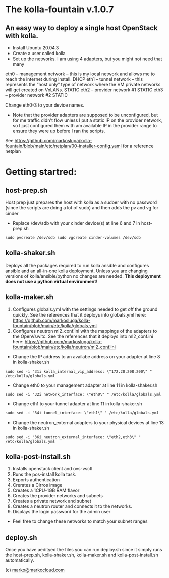 # The kolla-fountain v.1.0.7

## An easy way to deploy a single host OpenStack with kolla.

* Install Ubuntu 20.04.3
* Create a user called kolla
* Set up the networks. 
I am using 4 adapters, but you might not need that many

eth0 – management network – this is my local network and allows me to reach the internet during install. DHCP
eth1 – tunnel network – this represents the “host only” type of network where the VM private networks will get created on VxLANs. STATIC
eth2 – provider network #1 STATIC
eth3 – provider network #2 STATIC

Change eth0-3 to your device names.

* Note that the provider adapters are supposed to be unconfigured, but for me traffic didn't flow unless I put a static IP on the provider network, so I just configured them with am available IP in the provider range to ensure they were up before I ran the scripts.

See https://github.com/markosluga/kolla-fountain/blob/main/etc/netplan/00-installer-config.yaml for a reference netplan

# Getting startred:

## host-prep.sh

Host prep just prepares the host with kolla as a sudoer with no password (since the scripts are doing a lot of sudo) and then adds the pv and vg for cinder

* Replace /dev/sdb with your cinder device(s) at line 6 and 7 in host-prep.sh

`sudo pvcreate /dev/sdb
sudo vgcreate cinder-volumes /dev/sdb`

## kolla-shaker.sh

Deploys all the packages required to run kolla ansible and configures ansible and an all-in-one kolla deployment. Unless you are changing versions of kolla/ansible/python no changes are needed. **This deployment does not use a python virtual environment!**

## kolla-maker.sh

1. Configures globals.yml with the settings needed to get off the ground quickly. See the references that it deploys into globals.yml here: https://github.com/markosluga/kolla-fountain/blob/main/etc/kolla/globals.yml
2. Configures neutron ml2_conf.ini with the mappings of the adapters to the OpenVswitc. See the references that it deploys into ml2_conf.ini here:  https://github.com/markosluga/kolla-fountain/blob/main/etc/kolla/neutron/ml2_conf.ini

* Change the IP address to an availabe address on your adapter at line 8 in kolla-shaker.sh

`sudo sed -i "31i kolla_internal_vip_address: \"172.20.208.200\" " /etc/kolla/globals.yml`

* Change eth0 to your management adapter at line 11 in kolla-shaker.sh

`sudo sed -i "32i network_interface: \"eth0\" " /etc/kolla/globals.yml`

* Change eth1 to your tunnel adapter at line 11 in kolla-shaker.sh

`sudo sed -i "34i tunnel_interface: \"eth1\" " /etc/kolla/globals.yml`

* Change the neutron_external adapters to your physical devices at line 13 in kolla-shaker.sh

`sudo sed -i "36i neutron_external_interface: \"eth2,eth3\" " /etc/kolla/globals.yml`

## kolla-post-install.sh

1. Installs openstack client and ovs-vsctl
2. Runs the pos-install kolla task.
3. Exports authentication
4. Crerates a Cirros image
5. Creates a 1CPU-1GB RAM flavor
6. Creates the provider networks and subnets
7. Creates a private network and subnet
8. Creates a neutron router and connects it to the networks.
9. Displays the login password for the admin user

* Feel free to change these networks to match your subnet ranges

## deploy.sh

Once you have aedityed the files you can run deploy.sh since it simply runs the host-prep.sh, kolla-shaker.sh, kolla-maker.sh and kolla-post-install.sh automatically.

(c) marko@markocloud.com


